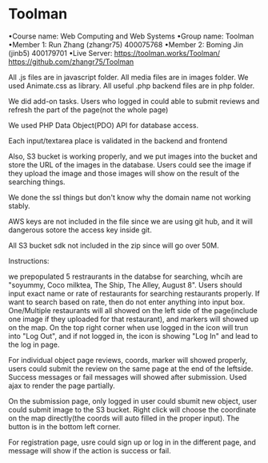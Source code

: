 # Toolman
•Course name: Web Computing and Web Systems
•Group name: Toolman
•Member 1: Run Zhang (zhangr75) 400075768
•Member 2: Boming Jin (jinb5) 400179701
•Live Server: https://toolman.works/Toolman/
              https://github.com/zhangr75/Toolman

All .js files are in javascript folder.
All media files are in images folder.
We used Animate.css as library.
All useful .php backend files are in php folder.

We did add-on tasks. Users who logged in could able to submit reviews and refresh the part of the page(not the whole page)

We used PHP Data Object(PDO) API for database access.

Each input/textarea place is validated in the backend and frontend

Also, S3 bucket is working properly, and we put images into the bucket and store the URL of the images in the database. Users could see the image if they upload the image and those images will show on the result of the searching things.

We done the ssl things but don't know why the domain name not working stably.

AWS keys are not included in the file since we are using git hub, and it will dangerous sotore the access key inside git.

All S3 bucket sdk not included in the zip since will go over 50M.

Instructions:

we prepopulated 5 restraurants in the databse for searching, whcih are "soyummy, Coco milktea, The Ship, The Alley, August 8". Users should input exact name or rate of restaurants for searching restaurants properly. If want to search based on rate, then do not enter anything into input box. One/Multiple restaurants will all showed on the left side of the page(include one image if they uploaded for that restaurant), and markers will showed up on the map. On the top right corner when use logged in the icon will trun into "Log Out", and if not logged in, the icon is showing "Log In" and lead to the log in page.

For individual object page reviews, coords, marker will showed properly, users could submit the review on the same page at the end of the leftside. Success messages or fail messages will showed after submission. Used ajax to render the page partially.

On the submission page, only logged in user could sbumit new object, user could submit image to the S3 bucket. Right click will choose the coordinate on the map directly(the coords will auto filled in the proper input). The button is in the bottom left corner.

For registration page, usre could sign up or log in in the different page, and message will show if the action is success or fail.
